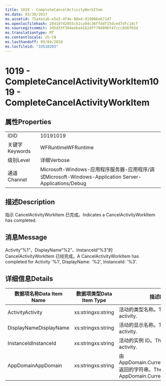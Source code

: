 ```yaml
---
title: 1019 - CompleteCancelActivityWorkItem
ms.date: 03/30/2017
ms.assetid: 75a4a1ab-e5a3-4f4e-88e4-d19806e671d7
ms.openlocfilehash: 28d19742055c51ca94c36ffddf15dced7dfc14cf
ms.sourcegitcommit: 3d5d33f384eeba41b2dff79d096f47ccc8d8f03d
ms.translationtype: MT
ms.contentlocale: zh-CN
ms.lasthandoff: 05/04/2018
ms.locfileid: "33510203"
---
```

# <a name="1019---completecancelactivityworkitem"></a><span data-ttu-id="0d7bf-102">1019 - CompleteCancelActivityWorkItem</span><span class="sxs-lookup"><span data-stu-id="0d7bf-102">1019 - CompleteCancelActivityWorkItem</span></span>
## <a name="properties"></a><span data-ttu-id="0d7bf-103">属性</span><span class="sxs-lookup"><span data-stu-id="0d7bf-103">Properties</span></span>  
  
|||  
|-|-|  
|<span data-ttu-id="0d7bf-104">ID</span><span class="sxs-lookup"><span data-stu-id="0d7bf-104">ID</span></span>|<span data-ttu-id="0d7bf-105">1019</span><span class="sxs-lookup"><span data-stu-id="0d7bf-105">1019</span></span>|  
|<span data-ttu-id="0d7bf-106">关键字</span><span class="sxs-lookup"><span data-stu-id="0d7bf-106">Keywords</span></span>|<span data-ttu-id="0d7bf-107">WFRuntime</span><span class="sxs-lookup"><span data-stu-id="0d7bf-107">WFRuntime</span></span>|  
|<span data-ttu-id="0d7bf-108">级别</span><span class="sxs-lookup"><span data-stu-id="0d7bf-108">Level</span></span>|<span data-ttu-id="0d7bf-109">详细</span><span class="sxs-lookup"><span data-stu-id="0d7bf-109">Verbose</span></span>|  
|<span data-ttu-id="0d7bf-110">通道</span><span class="sxs-lookup"><span data-stu-id="0d7bf-110">Channel</span></span>|<span data-ttu-id="0d7bf-111">Microsoft-Windows-应用程序服务器-应用程序/调试</span><span class="sxs-lookup"><span data-stu-id="0d7bf-111">Microsoft-Windows-Application Server-Applications/Debug</span></span>|  
  
## <a name="description"></a><span data-ttu-id="0d7bf-112">描述</span><span class="sxs-lookup"><span data-stu-id="0d7bf-112">Description</span></span>  
 <span data-ttu-id="0d7bf-113">指示 CancelActivityWorkItem 已完成。</span><span class="sxs-lookup"><span data-stu-id="0d7bf-113">Indicates a CancelActivityWorkItem has completed.</span></span>  
  
## <a name="message"></a><span data-ttu-id="0d7bf-114">消息</span><span class="sxs-lookup"><span data-stu-id="0d7bf-114">Message</span></span>  
 <span data-ttu-id="0d7bf-115">Activity“%1”、DisplayName“%2”、InstanceId“%3”的 CancelActivityWorkItem 已经完成。</span><span class="sxs-lookup"><span data-stu-id="0d7bf-115">A CancelActivityWorkItem has completed for Activity '%1', DisplayName: '%2', InstanceId: '%3'.</span></span>  
  
## <a name="details"></a><span data-ttu-id="0d7bf-116">详细信息</span><span class="sxs-lookup"><span data-stu-id="0d7bf-116">Details</span></span>  
  
|<span data-ttu-id="0d7bf-117">数据项名称</span><span class="sxs-lookup"><span data-stu-id="0d7bf-117">Data Item Name</span></span>|<span data-ttu-id="0d7bf-118">数据项类型</span><span class="sxs-lookup"><span data-stu-id="0d7bf-118">Data Item Type</span></span>|<span data-ttu-id="0d7bf-119">描述</span><span class="sxs-lookup"><span data-stu-id="0d7bf-119">Description</span></span>|  
|--------------------|--------------------|-----------------|  
|<span data-ttu-id="0d7bf-120">Activity</span><span class="sxs-lookup"><span data-stu-id="0d7bf-120">Activity</span></span>|<span data-ttu-id="0d7bf-121">xs:string</span><span class="sxs-lookup"><span data-stu-id="0d7bf-121">xs:string</span></span>|<span data-ttu-id="0d7bf-122">活动的类型名称。</span><span class="sxs-lookup"><span data-stu-id="0d7bf-122">The type name of the activity.</span></span>|  
|<span data-ttu-id="0d7bf-123">DisplayName</span><span class="sxs-lookup"><span data-stu-id="0d7bf-123">DisplayName</span></span>|<span data-ttu-id="0d7bf-124">xs:string</span><span class="sxs-lookup"><span data-stu-id="0d7bf-124">xs:string</span></span>|<span data-ttu-id="0d7bf-125">活动的显示名称。</span><span class="sxs-lookup"><span data-stu-id="0d7bf-125">The display name of the activity.</span></span>|  
|<span data-ttu-id="0d7bf-126">InstanceId</span><span class="sxs-lookup"><span data-stu-id="0d7bf-126">InstanceId</span></span>|<span data-ttu-id="0d7bf-127">xs:string</span><span class="sxs-lookup"><span data-stu-id="0d7bf-127">xs:string</span></span>|<span data-ttu-id="0d7bf-128">活动的实例 ID。</span><span class="sxs-lookup"><span data-stu-id="0d7bf-128">The instance id of the activity.</span></span>|  
|<span data-ttu-id="0d7bf-129">AppDomain</span><span class="sxs-lookup"><span data-stu-id="0d7bf-129">AppDomain</span></span>|<span data-ttu-id="0d7bf-130">xs:string</span><span class="sxs-lookup"><span data-stu-id="0d7bf-130">xs:string</span></span>|<span data-ttu-id="0d7bf-131">由 AppDomain.CurrentDomain.FriendlyName 返回的字符串。</span><span class="sxs-lookup"><span data-stu-id="0d7bf-131">The string returned by AppDomain.CurrentDomain.FriendlyName.</span></span>|
